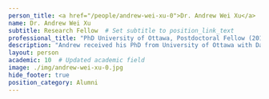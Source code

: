 ```yaml
---
person_title: <a href="/people/andrew-wei-xu-0">Dr. Andrew Wei Xu</a>
name: Dr. Andrew Wei Xu
subtitle: Research Fellow  # Set subtitle to position_link_text
professional_title: "PhD University of Ottawa, Postdoctoral Fellow (2011-2014), Scientist, Illumina, Inc."
description: "Andrew received his PhD from University of Ottawa with David Sankoff and did postdoctoral work at EPFL with Bernard Moret before joining the lab."
layout: person
academic: 10  # Updated academic field
image: ./img/andrew-wei-xu-0.jpg
hide_footer: true
position_category: Alumni
---
```


